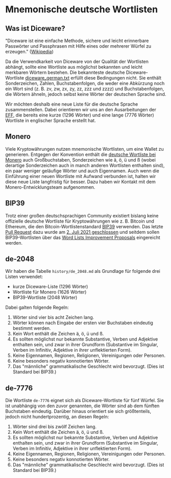 # Mnemonische deutsche Wortlisten

## Was ist Diceware?

"Diceware ist eine einfache Methode, sichere und leicht erinnerbare Passwörter und Passphrasen mit Hilfe eines oder mehrerer Würfel zu erzeugen." ([Wikipedia](https://de.wikipedia.org/wiki/Diceware))

Da die Verwendkarkeit von Diceware von der Qualität der Wortlisten abhängt, sollte eine Wortliste aus möglichst bekannten und leicht merkbaren Wörtern bestehen. Die bekannteste deutsche Diceware-Wortliste [diceware_german.txt](https://theworld.com/~reinhold/diceware_german.txt) erfüllt diese Bedingungen nicht. Sie enthält Sonderzeichen, Zahlen, Buchstabenfolgen, die weder eine Abkürzung noch ein Wort sind (z. B. zv, zw, zx, zy, zz, zzz und zzzz) und Buchstabenfolgen, die Wörtern ähneln, jedoch selbst keine Wörter der deutschen Sprache sind.

Wir möchten deshalb eine neue Liste für die deutsche Sprache zusammenstellen. Dabei orientieren wir uns an den Ausarbeitungen der [EFF](https://www.eff.org/de/deeplinks/2016/07/new-wordlists-random-passphrases), die bereits eine kurze (1296 Wörter) und eine lange (7776 Wörter) Wortliste in englischer Sprache erstellt hat.

## Monero

Viele Kryptowährungen nutzen mnemonische Wortlisten, um eine Wallet zu generieren. Entgegen der Konvention enthält die [deutsche Wortliste bei Monero](https://github.com/monero-project/monero/blob/master/src/mnemonics/german.h) auch Großbuchstaben, Sonderzeichen wie ä, ö, ü und ß (wobei derartige Sonderzeichen auch in manch anderen Wortlisten enthalten sind), ein paar weniger geläufige Wörter und auch Eigennamen. Auch wenn die Einführung einer neuen Wortliste mit Aufwand verbunden ist, halten wir diese neue Liste langfristig für besser. Dazu haben wir Kontakt mit dem Monero-Entwicklungsteam aufgenommen.

## BIP39

Trotz einer großen deutschsprachigen Community existiert bislang keine offizielle deutsche Wortliste für Kryptowährungen wie z. B. Bitcoin und Ethereum, die den Bitcoin-Wortlistenstandard [BIP39](https://github.com/bitcoin/bips/blob/master/bip-0039/bip-0039-wordlists.md) verwenden. Das letzte [Pull Request](https://github.com/bitcoin/bips/pull/1071) dazu wurde am [2. Juli 2021 geschlossen](https://github.com/bitcoin/bips/pull/1129#issuecomment-873267328) und seitdem sollen BIP39-Wortlisten über das [Word Lists Improvement Proposals](https://github.com/p2w34/wlips) eingereicht werden.

## de-2048

Wir haben die Tabelle `history/de_2048.md` als Grundlage für folgende drei Listen verwendet:

- kurze Diceware-Liste (1296 Wörter)
- Wortliste für Monero (1626 Wörter)
- BIP39-Wortliste (2048 Wörter)

Dabei galten folgende Regeln:

1. Wörter sind vier bis acht Zeichen lang.
2. Wörter können nach Eingabe der ersten vier Buchstaben eindeutig bestimmt werden.
3. Kein Wort enthält die Zeichen ä, ö, ü und ß.
4. Es sollten möglichst nur bekannte Substantive, Verben und Adjektive enthalten sein, und zwar in ihrer Grundform (Substantive im Singular, Verben im Infinitiv, Adjektive in ihrer unflektierten Form).
5. Keine Eigennamen, Regionen, Religionen, Vereinigungen oder Personen.
6. Keine besonders negativ konnotierten Wörter.
7. Das "männliche" grammatikalische Geschlecht wird bevorzugt. (Dies ist Standard bei BIP39.)

## de-7776

Die Wortliste `de-7776` eignet sich als Diceware-Wortliste für fünf Würfel. Sie ist unabhängig von den zuvor genannten, die Wörter sind ab dem fünften Buchstaben eindeutig. Darüber hinaus orientiert sie sich größtenteils, jedoch nicht hundertprozentig, an diesen Regeln:

1. Wörter sind drei bis zwölf Zeichen lang.
2. Kein Wort enthält die Zeichen ä, ö, ü und ß.
3. Es sollten möglichst nur bekannte Substantive, Verben und Adjektive enthalten sein, und zwar in ihrer Grundform (Substantive im Singular, Verben im Infinitiv, Adjektive in ihrer unflektierten Form).
4. Keine Eigennamen, Regionen, Religionen, Vereinigungen oder Personen.
5. Keine besonders negativ konnotierten Wörter.
6. Das "männliche" grammatikalische Geschlecht wird bevorzugt. (Dies ist Standard bei BIP39.)
